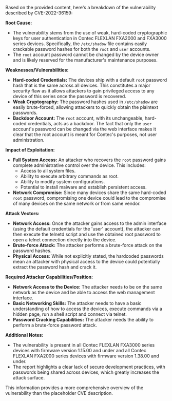 Based on the provided content, here's a breakdown of the vulnerability described by CVE-2022-36159:

**Root Cause:**

*   The vulnerability stems from the use of weak, hard-coded cryptographic keys for user authentication in Contec FLEXLAN FXA2000 and FXA3000 series devices. Specifically, the `/etc/shadow` file contains easily crackable password hashes for both the `root` and `user` accounts.
*   The `root` account password cannot be changed by the device owner and is likely reserved for the manufacturer's maintenance purposes.

**Weaknesses/Vulnerabilities:**

*   **Hard-coded Credentials:** The devices ship with a default `root` password hash that is the same across all devices. This constitutes a major security flaw as it allows attackers to gain privileged access to any device of this series once the password is recovered.
*   **Weak Cryptography:** The password hashes used in `/etc/shadow` are easily brute-forced, allowing attackers to quickly obtain the plaintext passwords.
*   **Backdoor Account:** The `root` account, with its unchangeable, hard-coded credentials, acts as a backdoor. The fact that only the `user` account's password can be changed via the web interface makes it clear that the root account is meant for Contec's purposes, not user administration.

**Impact of Exploitation:**

*   **Full System Access:** An attacker who recovers the `root` password gains complete administrative control over the device. This includes:
    *   Access to all system files.
    *   Ability to execute arbitrary commands as root.
    *   Ability to modify system configurations.
    *   Potential to install malware and establish persistent access.
*   **Network Compromise:** Since many devices share the same hard-coded `root` password, compromising one device could lead to the compromise of many devices on the same network or from same vendor.

**Attack Vectors:**

*   **Network Access:** Once the attacker gains access to the admin interface (using the default credentials for the 'user' account), the attacker can then execute the telnetd script and use the obtained root password to open a telnet connection directly into the device.
*   **Brute-force Attack:** The attacker performs a brute-force attack on the password hashes.
*  **Physical Access**: While not explicitly stated, the hardcoded passwords mean an attacker with physical access to the device could potentially extract the password hash and crack it.

**Required Attacker Capabilities/Position:**

*   **Network Access to the Device:** The attacker needs to be on the same network as the device and be able to access the web management interface.
*   **Basic Networking Skills:**  The attacker needs to have a basic understanding of how to access the devices, execute commands via a hidden page, run a shell script and connect via telnet.
*   **Password Cracking Capabilities:** The attacker needs the ability to perform a brute-force password attack.

**Additional Notes:**

*   The vulnerability is present in all Contec FLEXLAN FXA3000 series devices with firmware version 1.15.00 and under and all Contec FLEXLAN FXA2000 series devices with firmware version 1.38.00 and under.
*   The report highlights a clear lack of secure development practices, with passwords being shared across devices, which greatly increases the attack surface.

This information provides a more comprehensive overview of the vulnerability than the placeholder CVE description.